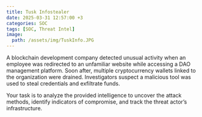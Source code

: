 ```yaml
---
title: Tusk Infostealer
date: 2025-03-31 12:57:00 +3
categories: SOC
tags: [SOC, Threat Intel]
image: 
  path: /assets/img/TuskInfo.JPG
---
```


A blockchain development company detected unusual activity when an employee was redirected to an unfamiliar website while accessing a DAO management platform. Soon after, multiple cryptocurrency wallets linked to the organization were drained. Investigators suspect a malicious tool was used to steal credentials and exfiltrate funds.

Your task is to analyze the provided intelligence to uncover the attack methods, identify indicators of compromise, and track the threat actor’s infrastructure.

